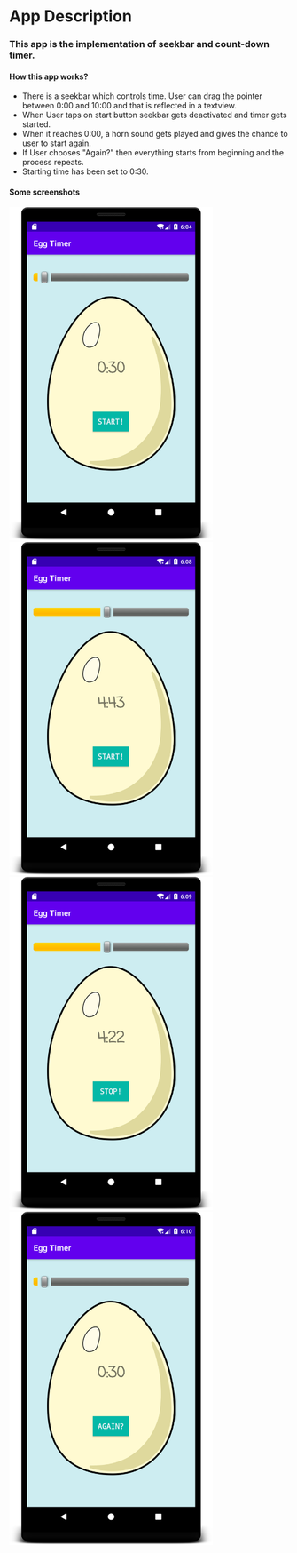 # App Description

### This app is the implementation of seekbar and count-down timer.

#### How this app works?

* There is a seekbar which controls time. User can drag the pointer between 0:00 and 10:00 and that is reflected in a textview.
* When User taps on start button seekbar gets deactivated and timer gets started. 
* When it reaches 0:00, a horn sound gets played and gives the chance to user to start again.
* If User chooses "Again?" then everything starts from beginning and the process repeats.
* Starting time has been set to 0:30.

#### Some screenshots

<img src=".\screenshots\image1.png" height=600 weight=400>
<img src=".\screenshots\image2.png" height=600 weight=400>
<img src=".\screenshots\image3.png" height=600 weight=400>
<img src=".\screenshots\image4.png" height=600 weight=400>
